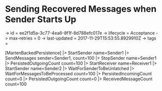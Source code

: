 # Sending Recovered Messages when Sender Starts Up

-> id = ee2f1d5a-3c77-4ea6-8f1f-8d788efc017e
-> lifecycle = Acceptance
-> max-retries = 0
-> last-updated = 2017-11-29T15:53:55.8929910Z
-> tags = 

[MartenBackedPersistence]
|> StartSender name=Sender1
|> SendMessages sender=Sender1, count=100
|> StopSender name=Sender1
|> PersistedOutgoingCount count=100
|> StartReceiver name=Receiver1
|> StartSender name=Sender2
|> WaitForSenderToBeUnlatched
|> WaitForMessagesToBeProcessed count=100
|> PersistedIncomingCount count=0
|> PersistedOutgoingCount count=0
|> ReceivedMessageCount count=100
~~~
